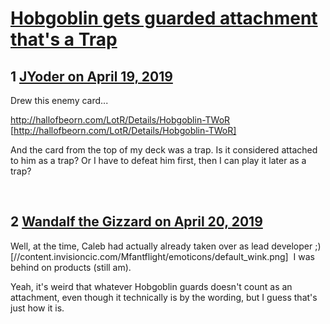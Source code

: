 # [Hobgoblin gets guarded attachment that&#039;s a Trap](https://community.fantasyflightgames.com/topic/294190-hobgoblin-gets-guarded-attachment-thats-a-trap/)

## 1 [JYoder on April 19, 2019](https://community.fantasyflightgames.com/topic/294190-hobgoblin-gets-guarded-attachment-thats-a-trap/?do=findComment&comment=3683615)

Drew this enemy card...

http://hallofbeorn.com/LotR/Details/Hobgoblin-TWoR [http://hallofbeorn.com/LotR/Details/Hobgoblin-TWoR]

And the card from the top of my deck was a trap. Is it considered attached to him as a trap? Or I have to defeat him first, then I can play it later as a trap?

 

## 2 [Wandalf the Gizzard on April 20, 2019](https://community.fantasyflightgames.com/topic/294190-hobgoblin-gets-guarded-attachment-thats-a-trap/?do=findComment&comment=3684674)

Well, at the time, Caleb had actually already taken over as lead developer ;) [//content.invisioncic.com/Mfantflight/emoticons/default_wink.png]  I was behind on products (still am). 

Yeah, it's weird that whatever Hobgoblin guards doesn't count as an attachment, even though it technically is by the wording, but I guess that's just how it is.

